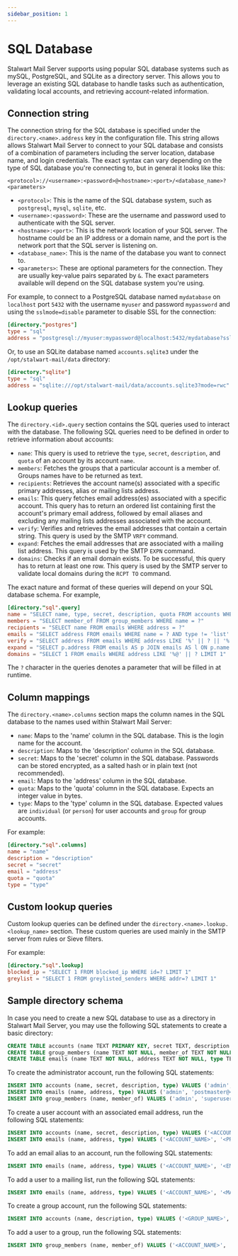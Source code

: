 ```yaml
---
sidebar_position: 1
---
```


# SQL Database

Stalwart Mail Server supports using popular SQL database systems such as mySQL, PostgreSQL, and SQLite as a directory server. This allows you to leverage an existing SQL database to handle tasks such as authentication, validating local accounts, and retrieving account-related information.

## Connection string

The connection string for the SQL database is specified under the `directory.<name>.address` key in the configuration file. This string allows allows Stalwart Mail Server to connect to your SQL database and consists of a combination of parameters including the server location, database name, and login credentials. The exact syntax can vary depending on the type of SQL database you're connecting to, but in general it looks like this:

```
<protocol>://<username>:<password>@<hostname>:<port>/<database_name>?<parameters>
```

- `<protocol>`: This is the name of the SQL database system, such as `postgresql`, `mysql`, `sqlite`, etc.
- `<username>:<password>`: These are the username and password used to authenticate with the SQL server.
- `<hostname>:<port>`: This is the network location of your SQL server. The hostname could be an IP address or a domain name, and the port is the network port that the SQL server is listening on.
- `<database_name>`: This is the name of the database you want to connect to.
- `<parameters>`: These are optional parameters for the connection. They are usually key-value pairs separated by `&`. The exact parameters available will depend on the SQL database system you're using.

For example, to connect to a PostgreSQL database named `mydatabase` on `localhost` port `5432` with the username `myuser` and password `mypassword` and using the `sslmode=disable` parameter to disable SSL for the connection:

```toml
[directory."postgres"]
type = "sql"
address = "postgresql://myuser:mypassword@localhost:5432/mydatabase?sslmode=disable"
```

Or, to use an SQLite database named `accounts.sqlite3` under the `/opt/stalwart-mail/data` directory:

```toml
[directory."sqlite"]
type = "sql"
address = "sqlite:///opt/stalwart-mail/data/accounts.sqlite3?mode=rwc"
```

## Lookup queries

The `directory.<id>.query` section contains the SQL queries used to interact with the database. The following SQL queries need to be defined in order to retrieve information about accounts:

- `name`: This query is used to retrieve the `type`, `secret`, `description`, and `quota` of an account by its account `name`.
- `members`: Fetches the groups that a particular account is a member of. Groups names have to be returned as text.
- `recipients`: Retrieves the account name(s) associated with a specific primary addresses, alias or mailing lists address.
- `emails`: This query fetches email address(es) associated with a specific account. This query has to return an ordered list containing first the account's primary email address, followed by email aliases and excluding any mailing lists addresses associated with the account.
- `verify`: Verifies and retrieves the email addresses that contain a certain string. This query is used by the SMTP `VRFY` command.
- `expand`: Fetches the email addresses that are associated with a mailing list address. This query is used by the SMTP `EXPN` command.
- `domains`: Checks if an email domain exists. To be successful, this query has to return at least one row. This query is used by the SMTP server to validate local domains during the `RCPT TO` command.

The exact nature and format of these queries will depend on your SQL database schema. For example, 

```toml
[directory."sql".query]
name = "SELECT name, type, secret, description, quota FROM accounts WHERE name = ? AND active = true"
members = "SELECT member_of FROM group_members WHERE name = ?"
recipients = "SELECT name FROM emails WHERE address = ?"
emails = "SELECT address FROM emails WHERE name = ? AND type != 'list' ORDER BY type DESC, address ASC"
verify = "SELECT address FROM emails WHERE address LIKE '%' || ? || '%' AND type = 'primary' ORDER BY address LIMIT 5"
expand = "SELECT p.address FROM emails AS p JOIN emails AS l ON p.name = l.name WHERE p.type = 'primary' AND l.address = ? AND l.type = 'list' ORDER BY p.address LIMIT 50"
domains = "SELECT 1 FROM emails WHERE address LIKE '%@' || ? LIMIT 1"
```

The `?` character in the queries denotes a parameter that will be filled in at runtime.

## Column mappings

The `directory.<name>.columns` section maps the column names in the SQL database to the names used within Stalwart Mail Server:

- `name`: Maps to the 'name' column in the SQL database. This is the login name for the account.
- `description`: Maps to the 'description' column in the SQL database.
- `secret`: Maps to the 'secret' column in the SQL database. Passwords can be stored encrypted, as a salted hash or in plain text (not recommended).
- `email`: Maps to the 'address' column in the SQL database.
- `quota`: Maps to the 'quota' column in the SQL database. Expects an integer value in bytes.
- `type`: Maps to the 'type' column in the SQL database. Expected values are `individual` (or `person`) for user accounts and `group` for group accounts.

For example:

```toml
[directory."sql".columns]
name = "name"
description = "description"
secret = "secret"
email = "address"
quota = "quota"
type = "type"
```

## Custom lookup queries

Custom lookup queries can be defined under the `directory.<name>.lookup.<lookup_name>` section. These custom queries are used mainly in the SMTP server from rules or Sieve filters.

For example:

```toml
[directory."sql".lookup]
blocked_ip = "SELECT 1 FROM blocked_ip WHERE id=? LIMIT 1"
greylist = "SELECT 1 FROM greylisted_senders WHERE addr=? LIMIT 1"
```

## Sample directory schema

In case you need to create a new SQL database to use as a directory in Stalwart Mail Server, you may use the following SQL statements to create a basic directory:

```sql
CREATE TABLE accounts (name TEXT PRIMARY KEY, secret TEXT, description TEXT, type TEXT NOT NULL, quota INTEGER DEFAULT 0, active BOOLEAN DEFAULT 1)
CREATE TABLE group_members (name TEXT NOT NULL, member_of TEXT NOT NULL, PRIMARY KEY (name, member_of))
CREATE TABLE emails (name TEXT NOT NULL, address TEXT NOT NULL, type TEXT, PRIMARY KEY (name, address))
```

To create the administrator account, run the following SQL statements:

```sql
INSERT INTO accounts (name, secret, description, type) VALUES ('admin', '<HASHED_SECRET>', 'Postmaster', 'individual') 
INSERT INTO emails (name, address, type) VALUES ('admin', 'postmaster@<DOMAIN>', 'primary')
INSERT INTO group_members (name, member_of) VALUES ('admin', 'superusers')
```

To create a user account with an associated email address, run the following SQL statements:

```sql
INSERT INTO accounts (name, secret, description, type) VALUES ('<ACCOUNT_NAME>', '<HASHED_SECRET>', '<ACCOUNT_FULL_NAME>', 'individual')
INSERT INTO emails (name, address, type) VALUES ('<ACCOUNT_NAME>', '<PRIMARY_EMAIL_ADDRESS>', 'primary')
```

To add an email alias to an account, run the following SQL statements:

```sql
INSERT INTO emails (name, address, type) VALUES ('<ACCOUNT_NAME>', '<EMAIL_ALIAS>', 'alias')
```

To add a user to a mailing list, run the following SQL statements:

```sql
INSERT INTO emails (name, address, type) VALUES ('<ACCOUNT_NAME>', '<MAILING_LIST_ADDRESS>', 'list')
```

To create a group account, run the following SQL statements:

```sql
INSERT INTO accounts (name, description, type) VALUES ('<GROUP_NAME>', '<GROUP_DESCRIPTION>', 'group')
```

To add a user to a group, run the following SQL statements:

```sql
INSERT INTO group_members (name, member_of) VALUES ('<ACCOUNT_NAME>', '<GROUP_NAME>')
```

